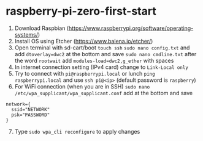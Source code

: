 # raspberry-pi-zero-first-start

1. Download Raspbian (https://www.raspberrypi.org/software/operating-systems/)
2. Install OS using Etcher (https://www.balena.io/etcher/)
3. Open terminal with sd-cart/boot
```touch ssh```
```sudo nano config.txt```
and add `dtoverlay=dwc2` at the bottom and save
```sudo nano cmdline.txt```
after the word `rootwait` add `modules-load=dwc2,g_ether` with spaces
4. In internet connection setting (IPv4 card) change to `Link-Local only`
5. Try to connect with `pi@raspberrypi.local` or lunch `ping raspberrypi.local` and use `ssh pi@<ip>` (default password is `raspberry`)
6. For WiFi connection (when you are in SSH)
```sudo nano /etc/wpa_supplicant/wpa_supplicant.conf```
add at the bottom and save
```
network={
  ssid="NETWORK"
  psk="PASSWORD"
}
```
7. Type `sudo wpa_cli reconfigure` to apply changes
